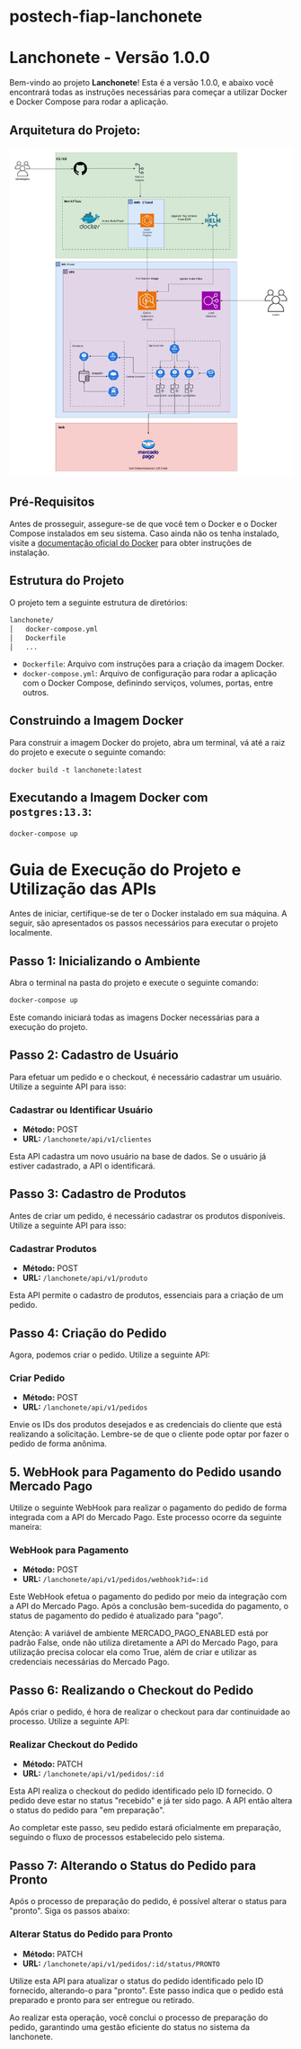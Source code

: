 # postech-fiap-lanchonete
# Lanchonete - Versão 1.0.0

Bem-vindo ao projeto **Lanchonete**! Esta é a versão 1.0.0, e abaixo você encontrará todas as instruções necessárias para começar a utilizar Docker e Docker Compose para rodar a aplicação.

## Arquitetura do Projeto:

![Alt text](arquitetura.jpg)

## Pré-Requisitos

Antes de prosseguir, assegure-se de que você tem o Docker e o Docker Compose instalados em seu sistema. Caso ainda não os tenha instalado, visite a [documentação oficial do Docker](https://docs.docker.com/get-docker/) para obter instruções de instalação.

## Estrutura do Projeto

O projeto tem a seguinte estrutura de diretórios:

```plaintext
lanchonete/
│   docker-compose.yml
│   Dockerfile
│   ...
```


- `Dockerfile`: Arquivo com instruções para a criação da imagem Docker.
- `docker-compose.yml`: Arquivo de configuração para rodar a aplicação com o Docker Compose, definindo serviços, volumes, portas, entre outros.

## Construindo a Imagem Docker

Para construir a imagem Docker do projeto, abra um terminal, vá até a raiz do projeto e execute o seguinte comando:

`docker build -t lanchonete:latest`

## Executando a Imagem Docker com `postgres:13.3`:

`docker-compose up`

# Guia de Execução do Projeto e Utilização das APIs

Antes de iniciar, certifique-se de ter o Docker instalado em sua máquina. A seguir, são apresentados os passos necessários para executar o projeto localmente.

## Passo 1: Inicializando o Ambiente

Abra o terminal na pasta do projeto e execute o seguinte comando:

```bash
docker-compose up
```

Este comando iniciará todas as imagens Docker necessárias para a execução do projeto.

## Passo 2: Cadastro de Usuário

Para efetuar um pedido e o checkout, é necessário cadastrar um usuário. Utilize a seguinte API para isso:

### Cadastrar ou Identificar Usuário

- **Método:** POST
- **URL:** `/lanchonete/api/v1/clientes`

Esta API cadastra um novo usuário na base de dados. Se o usuário já estiver cadastrado, a API o identificará.

## Passo 3: Cadastro de Produtos

Antes de criar um pedido, é necessário cadastrar os produtos disponíveis. Utilize a seguinte API para isso:

### Cadastrar Produtos

- **Método:** POST
- **URL:** `/lanchonete/api/v1/produto`

Esta API permite o cadastro de produtos, essenciais para a criação de um pedido.

## Passo 4: Criação do Pedido

Agora, podemos criar o pedido. Utilize a seguinte API:

### Criar Pedido

- **Método:** POST
- **URL:** `/lanchonete/api/v1/pedidos`

Envie os IDs dos produtos desejados e as credenciais do cliente que está realizando a solicitação. Lembre-se de que o cliente pode optar por fazer o pedido de forma anônima.

## 5. WebHook para Pagamento do Pedido usando Mercado Pago

Utilize o seguinte WebHook para realizar o pagamento do pedido de forma integrada com a API do Mercado Pago. Este processo ocorre da seguinte maneira:

### WebHook para Pagamento

- **Método:** POST
- **URL:** `/lanchonete/api/v1/pedidos/webhook?id=:id`

Este WebHook efetua o pagamento do pedido por meio da integração com a API do Mercado Pago. Após a conclusão bem-sucedida do pagamento, o status de pagamento do pedido é atualizado para "pago".

Atenção: A variável de ambiente MERCADO_PAGO_ENABLED está por padrão False, onde não utiliza diretamente a API do Mercado Pago, para utilização precisa colocar ela como True, além de criar e utilizar as credenciais necessárias do Mercado Pago.

## Passo 6: Realizando o Checkout do Pedido

Após criar o pedido, é hora de realizar o checkout para dar continuidade ao processo. Utilize a seguinte API:

### Realizar Checkout do Pedido

- **Método:** PATCH
- **URL:** `/lanchonete/api/v1/pedidos/:id`

Esta API realiza o checkout do pedido identificado pelo ID fornecido. O pedido deve estar no status "recebido" e já ter sido pago. A API então altera o status do pedido para "em preparação".

Ao completar este passo, seu pedido estará oficialmente em preparação, seguindo o fluxo de processos estabelecido pelo sistema.

## Passo 7: Alterando o Status do Pedido para Pronto

Após o processo de preparação do pedido, é possível alterar o status para "pronto". Siga os passos abaixo:

### Alterar Status do Pedido para Pronto

- **Método:** PATCH
- **URL:** `/lanchonete/api/v1/pedidos/:id/status/PRONTO`

Utilize esta API para atualizar o status do pedido identificado pelo ID fornecido, alterando-o para "pronto". Este passo indica que o pedido está preparado e pronto para ser entregue ou retirado.

Ao realizar esta operação, você conclui o processo de preparação do pedido, garantindo uma gestão eficiente do status no sistema da lanchonete.
